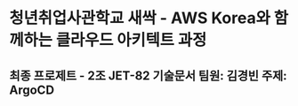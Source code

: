 청년취업사관학교 새싹 - AWS Korea와 함께하는 클라우드 아키텍트 과정  
===================================================================
최종 프로제트 - 2조 JET-82 기술문서    팀원: 김경빈    주제: ArgoCD
--------------------


